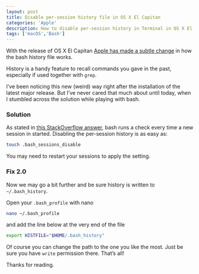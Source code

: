 ```yaml
---
layout: post
title: Disable per-session history file in OS X El Capitan
categories: 'Apple'
description: How to disable per-session history in Terminal in OS X El Capitan
tags: ['macOS','Bash']
---
```


With the release of OS X El Capitan [Apple has made a subtle change](https://www.reddit.com/r/osx/comments/397uep/changes_to_bash_sessions_and_terminal_in_el/) in how the bash history file works.

History is a handy feature to recall commands you gave in the past, especially if used together with `grep`.

I’ve been noticing this new (weird) way right after the installation of the latest major release. But I’ve never cared that much about until today, when I stumbled across the solution while playing with bash.

### Solution

As stated in [this StackOverflow answer](http://stackoverflow.com/questions/32418438/how-can-i-disable-bash-sessions-in-os-x-el-capitan), bash runs a check every time a new  session in started. Disabling the per-session history is as easy as:

```sh
touch .bash_sessions_disable
```

You may need to restart your sessions to apply the setting.

### Fix 2.0

Now we may go a bit further and be sure history is written to `~/.bash_history`.

Open your `.bash_profile` with nano

```sh
nano ~/.bash_profile
```

and add the line below at the very end of the file

```sh
export HISTFILE="$HOME/.bash_history"
```

Of course you can change the path to the one you like the most. Just be sure you have `write` permission there. That’s all!

Thanks for reading.
